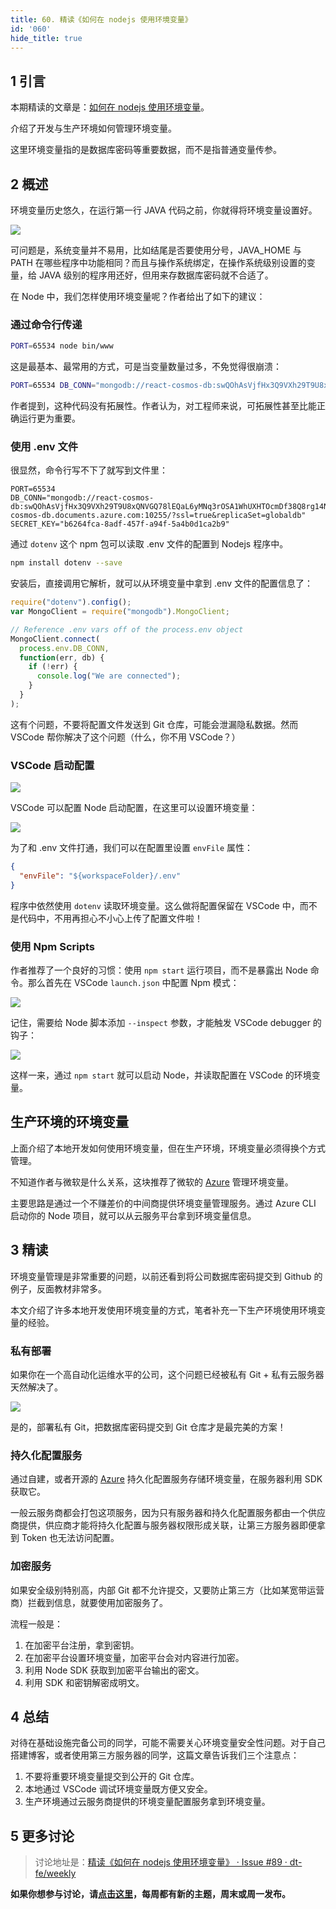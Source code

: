 ```yaml
---
title: 60. 精读《如何在 nodejs 使用环境变量》
id: '060'
hide_title: true
---
```


## 1 引言

本期精读的文章是：[如何在 nodejs 使用环境变量](https://medium.freecodecamp.org/heres-how-you-can-actually-use-node-environment-variables-8fdf98f53a0a)。

介绍了开发与生产环境如何管理环境变量。

这里环境变量指的是数据库密码等重要数据，而不是指普通变量传参。

## 2 概述

环境变量历史悠久，在运行第一行 JAVA 代码之前，你就得将环境变量设置好。

![](https://cdn.jsdelivr.net/gh/ViktorWong/imgbed/img/20210408184851.png)

可问题是，系统变量并不易用，比如结尾是否要使用分号，JAVA_HOME 与 PATH 在哪些程序中功能相同？而且与操作系统绑定，在操作系统级别设置的变量，给 JAVA 级别的程序用还好，但用来存数据库密码就不合适了。

在 Node 中，我们怎样使用环境变量呢？作者给出了如下的建议：

### 通过命令行传递

```bash
PORT=65534 node bin/www
```

这是最基本、最常用的方式，可是当变量数量过多，不免觉得很崩溃：

```bash
PORT=65534 DB_CONN="mongodb://react-cosmos-db:swQOhAsVjfHx3Q9VXh29T9U8xQNVGQ78lEQaL6yMNq3rOSA1WhUXHTOcmDf38Q8rg14NHtQLcUuMA==@react-cosmos-db.documents.azure.com:19373/?ssl=true&replicaSet=globaldb" SECRET_KEY=b6264fca-8adf-457f-a94f-5a4b0d1ca2b9  node bin/www
```

作者提到，这种代码没有拓展性。作者认为，对工程师来说，可拓展性甚至比能正确运行更为重要。

### 使用 .env 文件

很显然，命令行写不下了就写到文件里：

```text
PORT=65534
DB_CONN="mongodb://react-cosmos-db:swQOhAsVjfHx3Q9VXh29T9U8xQNVGQ78lEQaL6yMNq3rOSA1WhUXHTOcmDf38Q8rg14NHtQLcUuMA==@react-cosmos-db.documents.azure.com:10255/?ssl=true&replicaSet=globaldb"
SECRET_KEY="b6264fca-8adf-457f-a94f-5a4b0d1ca2b9"
```

通过 `dotenv` 这个 npm 包可以读取 .env 文件的配置到 Nodejs 程序中。

```bash
npm install dotenv --save
```

安装后，直接调用它解析，就可以从环境变量中拿到 .env 文件的配置信息了：

```javascript
require("dotenv").config();
var MongoClient = require("mongodb").MongoClient;

// Reference .env vars off of the process.env object
MongoClient.connect(
  process.env.DB_CONN,
  function(err, db) {
    if (!err) {
      console.log("We are connected");
    }
  }
);
```

这有个问题，不要将配置文件发送到 Git 仓库，可能会泄漏隐私数据。然而 VSCode 帮你解决了这个问题（什么，你不用 VSCode？）

### VSCode 启动配置

![](https://cdn.jsdelivr.net/gh/ViktorWong/imgbed/img/20210408184909.png)

VSCode 可以配置 Node 启动配置，在这里可以设置环境变量：

![](https://cdn.jsdelivr.net/gh/ViktorWong/imgbed/img/20210408184925.png)

为了和 .env 文件打通，我们可以在配置里设置 `envFile` 属性：

```json
{
  "envFile": "${workspaceFolder}/.env"
}
```

程序中依然使用 `dotenv` 读取环境变量。这么做将配置保留在 VSCode 中，而不是代码中，不用再担心不小心上传了配置文件啦！

### 使用 Npm Scripts

作者推荐了一个良好的习惯：使用 `npm start` 运行项目，而不是暴露出 Node 命令。那么首先在 VSCode `launch.json` 中配置 Npm 模式：

![](https://cdn.jsdelivr.net/gh/ViktorWong/imgbed/img/20210408184941.png)

记住，需要给 Node 脚本添加 `--inspect` 参数，才能触发 VSCode debugger 的钩子：

![](https://cdn.jsdelivr.net/gh/ViktorWong/imgbed/img/20210408184957.png)

这样一来，通过 `npm start` 就可以启动 Node，并读取配置在 VSCode 的环境变量。

## 生产环境的环境变量

上面介绍了本地开发如何使用环境变量，但在生产环境，环境变量必须得换个方式管理。

不知道作者与微软是什么关系，这块推荐了微软的 [Azure](https://docs.microsoft.com/en-us/cli/azure/webapp/config/appsettings?view=azure-cli-latest&wt.mc_id=dotenv-medium-buhollan) 管理环境变量。

主要思路是通过一个不赚差价的中间商提供环境变量管理服务。通过 Azure CLI 启动你的 Node 项目，就可以从云服务平台拿到环境变量信息。

## 3 精读

环境变量管理是非常重要的问题，以前还看到将公司数据库密码提交到 Github 的例子，反面教材非常多。

本文介绍了许多本地开发使用环境变量的方式，笔者补充一下生产环境使用环境变量的经验。

### 私有部署

如果你在一个高自动化运维水平的公司，这个问题已经被私有 Git + 私有云服务器天然解决了。

![](https://cdn.jsdelivr.net/gh/ViktorWong/imgbed/img/20210408185015.png)

是的，部署私有 Git，把数据库密码提交到 Git 仓库才是最完美的方案！

### 持久化配置服务

通过自建，或者开源的 [Azure](https://docs.microsoft.com/en-us/cli/azure/webapp/config/appsettings?view=azure-cli-latest&wt.mc_id=dotenv-medium-buhollan) 持久化配置服务存储环境变量，在服务器利用 SDK 获取它。

一般云服务商都会打包这项服务，因为只有服务器和持久化配置服务都由一个供应商提供，供应商才能将持久化配置与服务器权限形成关联，让第三方服务器即便拿到 Token 也无法访问配置。

### 加密服务

如果安全级别特别高，内部 Git 都不允许提交，又要防止第三方（比如某宽带运营商）拦截到信息，就要使用加密服务了。

流程一般是：

1.  在加密平台注册，拿到密钥。
2.  在加密平台设置环境变量，加密平台会对内容进行加密。
3.  利用 Node SDK 获取到加密平台输出的密文。
4.  利用 SDK 和密钥解密成明文。

## 4 总结

对待在基础设施完备公司的同学，可能不需要关心环境变量安全性问题。对于自己搭建博客，或者使用第三方服务器的同学，这篇文章告诉我们三个注意点：

1.  不要将重要环境变量提交到公开的 Git 仓库。
2.  本地通过 VSCode 调试环境变量既方便又安全。
3.  生产环境通过云服务商提供的环境变量配置服务拿到环境变量。

## 5 更多讨论

> 讨论地址是：[精读《如何在 nodejs 使用环境变量》 · Issue #89 · dt-fe/weekly](https://github.com/dt-fe/weekly/issues/89)

**如果你想参与讨论，请[点击这里](https://github.com/dt-fe/weekly)，每周都有新的主题，周末或周一发布。**
